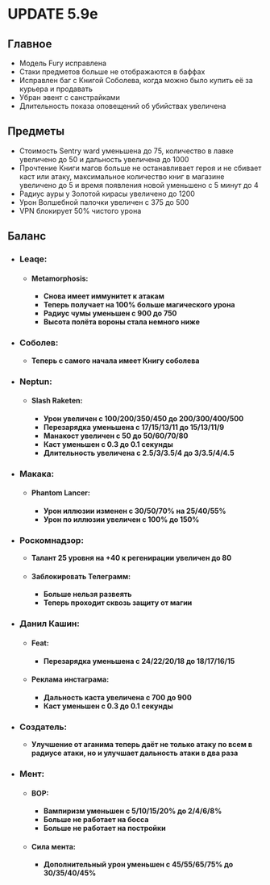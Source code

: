 # UPDATE 5.9e

## Главное

* Модель Fury исправлена
* Стаки предметов больше не отображаются в баффах
* Исправлен баг с Книгой Соболева, когда можно было купить её за курьера и продавать
* Убран эвент с санстрайками
* Длительность показа оповещений об убийствах увеличена

## Предметы

* Стоимость Sentry ward уменьшена до 75, количество в лавке увеличено до 50 и дальность увеличена до 1000
* Прочтение Книги магов больше не останавливает героя и не сбивает каст или атаку, максимальное количество книг в магазине увеличено до 5 и время появления новой уменьшено с 5 минут до 4
* Радиус ауры у Золотой кирасы увеличено до 1200
* Урон Волшебной палочки увеличен с 375 до 500
* VPN блокирует 50% чистого урона

## Баланс

* ### Leaqe:

  * #### Metamorphosis: 
    * **Снова имеет иммунитет к атакам**
    * **Теперь получает на 100% больше магического урона**
    * **Радиус чумы уменьшен с 900 до 750**
    * **Высота полёта вороны стала немного ниже**

* ### Соболев:
  * **Теперь с самого начала имеет Книгу соболева**

* ### Neptun:

  * #### Slash Raketen: 
    * **Урон увеличен с 100/200/350/450 до 200/300/400/500**
    * **Перезарядка уменьшена с 17/15/13/11 до 15/13/11/9**
    * **Манакост увеличен с 50 до 50/60/70/80**
    * **Каст уменьшен с 0.3 до 0.1 секунды**
    * **Длительность увеличена с 2.5/3/3.5/4 до 3/3.5/4/4.5**

* ### Макака:

  * #### Phantom Lancer: 
    * **Урон иллюзии изменен с 30/50/70% на 25/40/55%**
    * **Урон по иллюзии увеличен с 100% до 150%**

* ### Роскомнадзор:
  * **Талант 25 уровня на +40 к регенирации увеличен до 80**

  * #### Заблокировать Телеграмм: 
    * **Больше нельзя развеять**
    * **Теперь проходит сквозь защиту от магии**

* ### Данил Кашин:

  * #### Feat: 
    * **Перезарядка уменьшена с 24/22/20/18 до 18/17/16/15**

  * #### Реклама инстаграма: 
    * **Дальность каста увеличена с 700 до 900**
    * **Каст уменьшен с 0.3 до 0.1 секунды**

* ### Создатель:
  * **Улучшение от аганима теперь даёт не только атаку по всем в радиусе атаки, но и улучшает дальность атаки в два раза**

* ### Мент:

  * #### ВОР: 
    * **Вампиризм уменьшен с 5/10/15/20% до 2/4/6/8%**
    * **Больше не работает на босса**
    * **Больше не работает на постройки**

  * #### Сила мента: 
    * **Дополнительный урон уменьшен с 45/55/65/75% до 30/35/40/45%**
